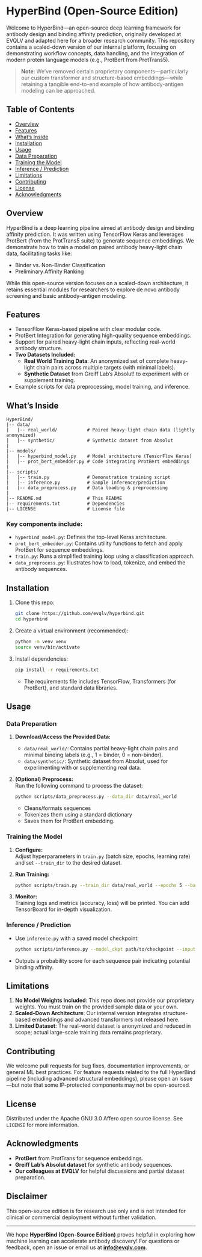 # HyperBind (Open-Source Edition)

Welcome to HyperBind—an open-source deep learning framework for antibody design and binding affinity prediction, originally developed at EVQLV and adapted here for a broader research community. This repository contains a scaled-down version of our internal platform, focusing on demonstrating workflow concepts, data handling, and the integration of modern protein language models (e.g., ProtBert from ProtTrans5).

> **Note**: We’ve removed certain proprietary components—particularly our custom transformer and structure-based embeddings—while retaining a tangible end-to-end example of how antibody-antigen modeling can be approached.

## Table of Contents
- [Overview](#overview)
- [Features](#features)
- [What’s Inside](#whats-inside)
- [Installation](#installation)
- [Usage](#usage)
- [Data Preparation](#data-preparation)
- [Training the Model](#training-the-model)
- [Inference / Prediction](#inference--prediction)
- [Limitations](#limitations)
- [Contributing](#contributing)
- [License](#license)
- [Acknowledgments](#acknowledgments)

## Overview

HyperBind is a deep learning pipeline aimed at antibody design and binding affinity prediction. It was written using TensorFlow Keras and leverages ProtBert (from the ProtTrans5 suite) to generate sequence embeddings. We demonstrate how to train a model on paired antibody heavy-light chain data, facilitating tasks like:
- Binder vs. Non-Binder Classification
- Preliminary Affinity Ranking

While this open-source version focuses on a scaled-down architecture, it retains essential modules for researchers to explore de novo antibody screening and basic antibody–antigen modeling.

## Features
- TensorFlow Keras-based pipeline with clear modular code.
- ProtBert Integration for generating high-quality sequence embeddings.
- Support for paired heavy-light chain inputs, reflecting real-world antibody structure.
- **Two Datasets Included:**
  - **Real World Training Data**: An anonymized set of complete heavy-light chain pairs across multiple targets (with minimal labels).
  - **Synthetic Dataset** from Greiff Lab’s Absolut! to experiment with or supplement training.
- Example scripts for data preprocessing, model training, and inference.

## What’s Inside

```
HyperBind/
|-- data/
|   |-- real_world/           # Paired heavy-light chain data (lightly anonymized)
|   |-- synthetic/            # Synthetic dataset from Absolut
|
|-- models/
|   |-- hyperbind_model.py    # Model architecture (TensorFlow Keras)
|   |-- prot_bert_embedder.py # Code integrating ProtBert embeddings
|
|-- scripts/
|   |-- train.py              # Demonstration training script
|   |-- inference.py          # Sample inference/prediction
|   |-- data_preprocess.py    # Data loading & preprocessing
|
|-- README.md                 # This README
|-- requirements.txt          # Dependencies
|-- LICENSE                   # License file
```

### Key components include:
- `hyperbind_model.py`: Defines the top-level Keras architecture.
- `prot_bert_embedder.py`: Contains utility functions to fetch and apply ProtBert for sequence embeddings.
- `train.py`: Runs a simplified training loop using a classification approach.
- `data_preprocess.py`: Illustrates how to load, tokenize, and embed the antibody sequences.

## Installation

1. Clone this repo:
    ```bash
    git clone https://github.com/evqlv/hyperbind.git
    cd hyperbind
    ```

2. Create a virtual environment (recommended):
    ```bash
    python -m venv venv
    source venv/bin/activate
    ```

3. Install dependencies:
    ```bash
    pip install -r requirements.txt
    ```
    - The requirements file includes TensorFlow, Transformers (for ProtBert), and standard data libraries.

## Usage

### Data Preparation

1. **Download/Access the Provided Data:**
   - `data/real_world/`: Contains partial heavy-light chain pairs and minimal binding labels (e.g., 1 = binder, 0 = non-binder).
   - `data/synthetic/`: Synthetic dataset from Absolut, used for experimenting with or supplementing real data.

2. **(Optional) Preprocess:**  
Run the following command to process the dataset:
    ```bash
    python scripts/data_preprocess.py --data_dir data/real_world
    ```
    - Cleans/formats sequences
    - Tokenizes them using a standard dictionary
    - Saves them for ProtBert embedding.

### Training the Model

1. **Configure:**  
Adjust hyperparameters in `train.py` (batch size, epochs, learning rate) and set `--train_dir` to the desired dataset.

2. **Run Training:**
    ```bash
    python scripts/train.py --train_dir data/real_world --epochs 5 --batch_size 16
    ```

3. **Monitor:**  
Training logs and metrics (accuracy, loss) will be printed. You can add TensorBoard for in-depth visualization.

### Inference / Prediction

- Use `inference.py` with a saved model checkpoint:
    ```bash
    python scripts/inference.py --model_ckpt path/to/checkpoint --input_file data/synthetic/test_sequences.csv
    ```
- Outputs a probability score for each sequence pair indicating potential binding affinity.

## Limitations

1. **No Model Weights Included**: This repo does not provide our proprietary weights. You must train on the provided sample data or your own.
2. **Scaled-Down Architecture**: Our internal version integrates structure-based embeddings and advanced transformers not released here.
3. **Limited Dataset**: The real-world dataset is anonymized and reduced in scope; actual large-scale training data remains proprietary.

## Contributing

We welcome pull requests for bug fixes, documentation improvements, or general ML best practices. For feature requests related to the full HyperBind pipeline (including advanced structural embeddings), please open an issue—but note that some IP-protected components may not be open-sourced.

## License

Distributed under the Apache GNU 3.0 Affero open source license. See `LICENSE` for more information.

## Acknowledgments

- **ProtBert** from ProtTrans for sequence embeddings.
- **Greiff Lab’s Absolut dataset** for synthetic antibody sequences.
- **Our colleagues at EVQLV** for helpful discussions and partial dataset preparation.

## Disclaimer

This open-source edition is for research use only and is not intended for clinical or commercial deployment without further validation.

---

We hope **HyperBind (Open-Source Edition)** proves helpful in exploring how machine learning can accelerate antibody discovery! For questions or feedback, open an issue or email us at **info@evqlv.com**.
